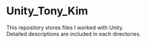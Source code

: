 # Unity_Tony_Kim
This repository stores files I worked with Unity.  
Detailed descriptions are included in each directories.

